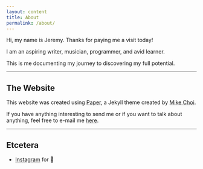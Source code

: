 ```yaml
---
layout: content
title: About
permalink: /about/
---
```

Hi, my name is Jeremy.
Thanks for paying me a visit today!

I am an aspiring writer, musician, programmer, and avid learner.

This is me documenting my journey to discovering my full potential.

----

## The Website
This website was created using <a href="https://github.com/mkchoi212/paper-jekyll-theme">Paper</a>, a Jekyll theme created by <a href="https://deadbeef.me">Mike Choi</a>.

If you have anything interesting to send me or if you want to talk about anything, feel free to e-mail me <a href="mailto:apachedragonfly@protonmail.com">here</a>.

----


## Etcetera

- [Instagram](https://www.instagram.com/jeremyspictures) for 📸

